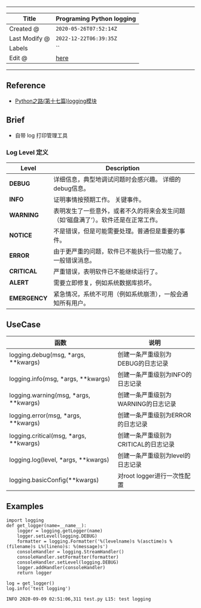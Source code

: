 -----

| Title         | Programing Python logging                           |
| ------------- | --------------------------------------------------- |
| Created @     | `2020-05-26T07:52:14Z`                              |
| Last Modify @ | `2022-12-22T06:39:35Z`                              |
| Labels        | \`\`                                                |
| Edit @        | [here](https://github.com/junxnone/xwiki/issues/97) |

-----

## Reference

  - [Python之路(第十七篇)logging模块](https://www.cnblogs.com/Nicholas0707/p/9021672.html)

## Brief

  - 自带 log 打印管理工具

### Log Level 定义

| Level         | Description                                |
| ------------- | ------------------------------------------ |
| **DEBUG**     | 详细信息，典型地调试问题时会感兴趣。 详细的debug信息。             |
| **INFO**      | 证明事情按预期工作。 关键事件。                           |
| **WARNING**   | 表明发生了一些意外，或者不久的将来会发生问题（如‘磁盘满了’）。软件还是在正常工作。 |
| **NOTICE**    | 不是错误，但是可能需要处理。普通但是重要的事件。                   |
| **ERROR**     | 由于更严重的问题，软件已不能执行一些功能了。 一般错误消息。             |
| **CRITICAL**  | 严重错误，表明软件已不能继续运行了。                         |
| **ALERT**     | 需要立即修复，例如系统数据库损坏。                          |
| **EMERGENCY** | 紧急情况，系统不可用（例如系统崩溃），一般会通知所有用户。              |

## UseCase

| 函数                                        | 说明                     |
| ----------------------------------------- | ---------------------- |
| logging.debug(msg, \*args, \*\*kwargs)    | 创建一条严重级别为DEBUG的日志记录    |
| logging.info(msg, \*args, \*\*kwargs)     | 创建一条严重级别为INFO的日志记录     |
| logging.warning(msg, \*args, \*\*kwargs)  | 创建一条严重级别为WARNING的日志记录  |
| logging.error(msg, \*args, \*\*kwargs)    | 创建一条严重级别为ERROR的日志记录    |
| logging.critical(msg, \*args, \*\*kwargs) | 创建一条严重级别为CRITICAL的日志记录 |
| logging.log(level, \*args, \*\*kwargs)    | 创建一条严重级别为level的日志记录    |
| logging.basicConfig(\*\*kwargs)           | 对root logger进行一次性配置    |

## Examples

    import logging
    def get_logger(name=__name__):
        logger = logging.getLogger(name)
        logger.setLevel(logging.DEBUG)
        formatter = logging.Formatter('%(levelname)s %(asctime)s %(filename)s L%(lineno)s: %(message)s')
        consoleHandler = logging.StreamHandler()
        consoleHandler.setFormatter(formatter)
        consoleHandler.setLevel(logging.DEBUG)
        logger.addHandler(consoleHandler)
        return logger
    
    log = get_logger()
    log.info('test logging')

    INFO 2020-09-09 02:51:06,311 test.py L15: test logging
